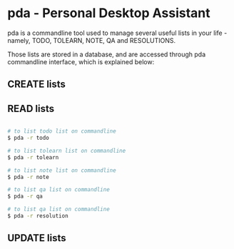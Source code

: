 pda - Personal Desktop Assistant
================================

pda is a commandline tool used to manage several useful lists in your life - namely, TODO, TOLEARN, NOTE, QA and RESOLUTIONS.

Those lists are stored in a database, and are accessed through pda commandline interface, which is explained below:

## CREATE lists 

## READ lists

```bash

# to list todo list on commandline 
$ pda -r todo

# to list tolearn list on commandline 
$ pda -r tolearn

# to list note list on commandline 
$ pda -r note

# to list qa list on commandline 
$ pda -r qa

# to list qa list on commandline 
$ pda -r resolution
```

## UPDATE lists
